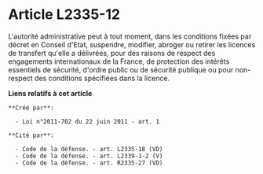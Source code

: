 # Article L2335-12

L'autorité administrative peut à tout moment, dans les conditions fixées par décret en Conseil d'Etat, suspendre, modifier,
abroger ou retirer les licences de transfert qu'elle a délivrées, pour des raisons de respect des engagements internationaux
de la France, de protection des intérêts essentiels de sécurité, d'ordre public ou de sécurité publique ou pour non-respect
des conditions spécifiées dans la licence.

**Liens relatifs à cet article**

	**Créé par**:

	  - Loi n°2011-702 du 22 juin 2011 - art. 1

	**Cité par**:

	  - Code de la défense. - art. L2335-18 (VD)
	  - Code de la défense. - art. L2339-1-2 (V)
	  - Code de la défense. - art. R2335-27 (VD)
